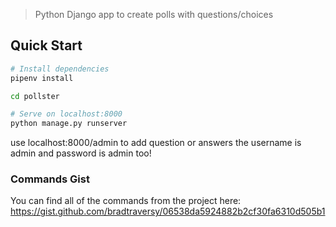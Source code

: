 > Python Django app to create polls with questions/choices

## Quick Start

``` bash
# Install dependencies
pipenv install

cd pollster

# Serve on localhost:8000
python manage.py runserver
```
use localhost:8000/admin to add question or answers
the username is admin and password is admin too!
### Commands Gist
You can find all of the commands from the project here:
https://gist.github.com/bradtraversy/06538da5924882b2cf30fa6310d505b1

